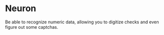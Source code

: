 # Neuron
Be able to recognize numeric data, allowing you to digitize checks and even figure out some captchas.
